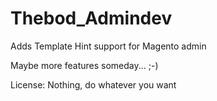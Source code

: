 Thebod_Admindev
=

Adds Template Hint support for Magento admin

Maybe more features someday... ;-)


License: Nothing, do whatever you want
